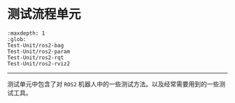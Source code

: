 # 测试流程单元

```{toctree}
:maxdepth: 1
:glob:
Test-Unit/ros2-bag
Test-Unit/ros2-param
Test-Unit/ros2-rqt
Test-Unit/ros2-rviz2
```

------

测试单元中包含了对 `ROS2` 机器人中的一些测试方法。以及经常需要用到的一些测试工具。

